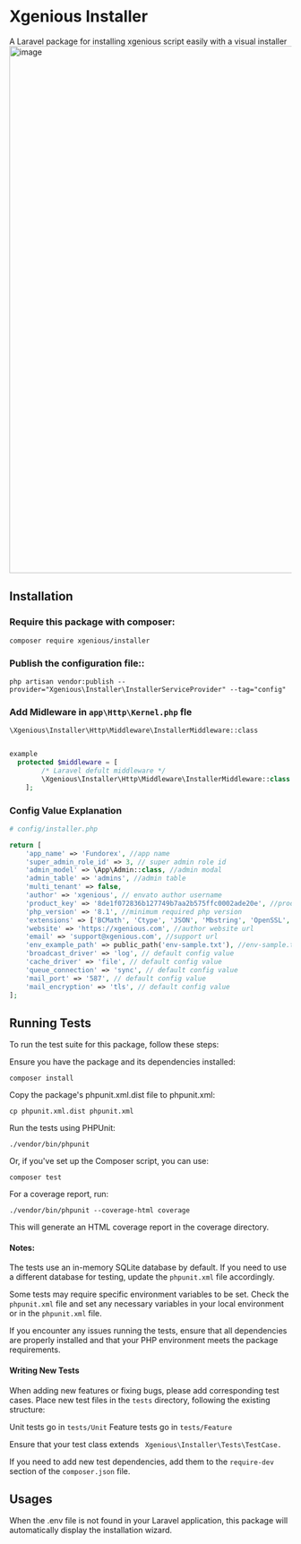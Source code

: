 # Xgenious Installer
A Laravel package for installing xgenious script easily with a visual installer
<img width="941" alt="image" src="https://github.com/xgenious-official/xgenious-installer/assets/28456389/b9877021-ee8a-456d-9428-e19949f9cf6a">


## Installation

### Require this package with composer:

```shell
composer require xgenious/installer
```

### Publish the configuration file::

```shell
php artisan vendor:publish --provider="Xgenious\Installer\InstallerServiceProvider" --tag="config"
```

### Add Midleware in ```app\Http\Kernel.php``` fle
``
\Xgenious\Installer\Http\Middleware\InstallerMiddleware::class
``
```php

example
  protected $middleware = [
        /* Laravel defult middleware */
        \Xgenious\Installer\Http\Middleware\InstallerMiddleware::class
    ];
````

### Config Value Explanation

```php
# config/installer.php

return [
    'app_name' => 'Fundorex', //app name 
    'super_admin_role_id' => 3, // super admin role id
    'admin_model' => \App\Admin::class, //admin modal 
    'admin_table' => 'admins', //admin table
    'multi_tenant' => false,
    'author' => 'xgenious', // envato author username
    'product_key' => '8de1f072836b127749b7aa2b575ffc0002ade20e', //product key from xgenious license server
    'php_version' => '8.1', //minimum required php version
    'extensions' => ['BCMath', 'Ctype', 'JSON', 'Mbstring', 'OpenSSL', 'PDO', 'pdo_mysql', 'Tokenizer', 'XML', 'cURL', 'fileinfo'], //required php extensions
    'website' => 'https://xgenious.com', //author website url
    'email' => 'support@xgenious.com', //support url
    'env_example_path' => public_path('env-sample.txt'), //env-sample.txt file locaation, env will be generate based on this file contenant
    'broadcast_driver' => 'log', // default config value 
    'cache_driver' => 'file', // default config value 
    'queue_connection' => 'sync', // default config value 
    'mail_port' => '587', // default config value 
    'mail_encryption' => 'tls', // default config value 
];
```

## Running Tests
To run the test suite for this package, follow these steps:

Ensure you have the package and its dependencies installed:
```shell
composer install
```

Copy the package's phpunit.xml.dist file to phpunit.xml:
```shell
cp phpunit.xml.dist phpunit.xml
```

Run the tests using PHPUnit:
```shell
./vendor/bin/phpunit
```
Or, if you've set up the Composer script, you can use:
```shell
composer test
```

For a coverage report, run:

```shell
./vendor/bin/phpunit --coverage-html coverage
```

This will generate an HTML coverage report in the coverage directory.

#### Notes:

The tests use an in-memory SQLite database by default. If you need to use a different database for testing, update the ``phpunit.xml`` file accordingly.

Some tests may require specific environment variables to be set. Check the ``phpunit.xml`` file and set any necessary variables in your local environment or in the ``phpunit.xml`` file.

If you encounter any issues running the tests, ensure that all dependencies are properly installed and that your PHP environment meets the package requirements.

#### Writing New Tests
When adding new features or fixing bugs, please add corresponding test cases. Place new test files in the ``tests`` directory, following the existing structure:

Unit tests go in ``tests/Unit``
Feature tests go in ``tests/Feature``

Ensure that your test class extends
`` Xgenious\Installer\Tests\TestCase.``

If you need to add new test dependencies, add them to the ``require-dev`` section of the ``composer.json`` file.


## Usages

When the .env file is not found in your Laravel application, this package will automatically display the installation wizard.
